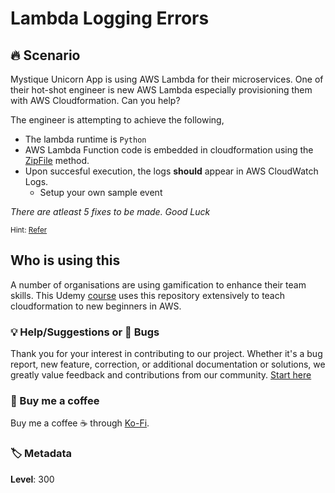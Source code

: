 # Lambda Logging Errors

## 🔥 Scenario

Mystique Unicorn App is using AWS Lambda for their microservices. One of their hot-shot engineer is new AWS Lambda especially provisioning them with AWS Cloudformation. Can you help?

The engineer is attempting to achieve the following,

- The lambda runtime is `Python`
- AWS Lambda Function code is embedded in cloudformation using the [ZipFile][1] method.
- Upon succesful execution, the logs **should** appear in AWS CloudWatch Logs.
  - Setup your own sample event

_There are atleast 5 fixes to be made. Good Luck_

<sup>Hint: [Refer][2]</sup>

## Who is using this

A number of organisations are using gamification to enhance their team skills. This Udemy [course][100] uses this repository extensively to teach cloudformation to new beginners in AWS.

### 💡 Help/Suggestions or 🐛 Bugs

Thank you for your interest in contributing to our project. Whether it's a bug report, new feature, correction, or additional documentation or solutions, we greatly value feedback and contributions from our community. [Start here][200]

### 👋 Buy me a coffee

Buy me a coffee ☕ through [Ko-Fi](https://ko-fi.com/miztiik).

### 🏷️ Metadata

**Level**: 300

[1]: https://docs.aws.amazon.com/AWSCloudFormation/latest/UserGuide/aws-properties-lambda-function-code.html#cfn-lambda-function-code-zipfile
[2]: https://docs.aws.amazon.com/AWSCloudFormation/latest/UserGuide/aws-resource-iam-role.html

[100]: https://www.udemy.com/course/aws-cloud-development-kit-from-beginner-to-professional/?referralCode=E15D7FB64E417C547579&couponCode=AWS_4U_MAY

[200]: https://github.com/miztiik/cfn-challenges/issues
